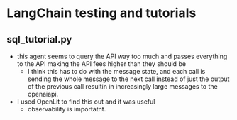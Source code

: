 # LangChain testing and tutorials

## sql_tutorial.py

- this agent seems to query the API way too much and passes everything to the API making the API fees higher than they should be
  - I think this has to do with the message state, and each call is sending the whole message to the next call instead of just the output of the previous call resultin in increasingly large messages to the openaiapi.
- I used OpenLit to find this out and it was useful
  - observability is importatnt.
